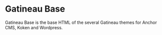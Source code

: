 Gatineau Base
========

Gatineau Base is the base HTML of the several Gatineau themes for Anchor CMS, Koken and Wordpress.
